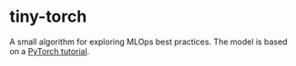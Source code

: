 # tiny-torch

A small algorithm for exploring MLOps best practices. 
The model is based on a [PyTorch tutorial](https://pytorch.org/tutorials/beginner/introyt/introyt1_tutorial.html#training-your-pytorch-model).

